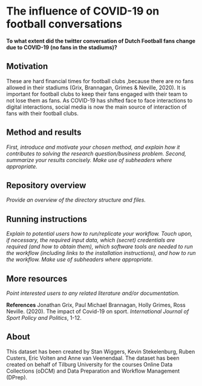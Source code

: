# The influence of COVID-19 on football conversations

__To what extent did the twitter conversation of Dutch Football fans change due to COVID-19 (no fans in the stadiums)?__

## Motivation

These are hard financial times for football clubs ,because there are no fans allowed in their stadiums (Grix, Brannagan, Grimes & Neville, 2020). It is important for football clubs to keep their fans engaged with their team to not lose them as fans. As COVID-19 has shifted face to face interactions to digital interactions, social media is now the main source of interaction of fans with their football clubs.

## Method and results

_First, introduce and motivate your chosen method, and explain how it contributes to solving the research question/business problem.
Second, summarize your results concisely. Make use of subheaders where appropriate._

## Repository overview

_Provide an overview of the directory structure and files._

## Running instructions

_Explain to potential users how to run/replicate your workflow. Touch upon, if necessary, the required input data, which (secret) credentials are required (and how to obtain them), which software tools are needed to run the workflow (including links to the installation instructions), and how to run the workflow. Make use of subheaders where appropriate._

## More resources

_Point interested users to any related literature and/or documentation._

__References__
Jonathan Grix, Paul Michael Brannagan, Holly Grimes, Ross Neville. (2020). The impact of Covid-19 on sport. _International Journal of Sport Policy and Politics_, 1-12.

## About

This dataset has been created by Stan Wiggers, Kevin Stekelenburg, Ruben Custers, Eric Volten and Anne van Veenendaal. The dataset has been created on behalf of Tilburg University for the courses Online Data Collections (oDCM) and Data Preparation and Workflow Management (DPrep). 
